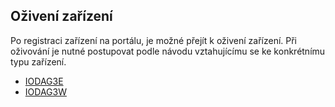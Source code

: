 ## Oživení zařízení

Po registraci zařízení na portálu, je možné přejít k oživení zařízení. Při oživování je nutné postupovat podle návodu vztahujícímu se ke konkrétnímu typu zařízení.

* [IODAG3E](oziveni-zarizeni/iodag3e.md)
* [IODAG3W](oziveni-zarizeni//iodag3w.md)

